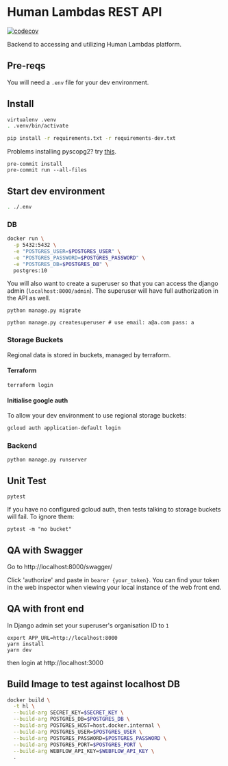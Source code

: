 # Human Lambdas REST API

[![codecov](https://codecov.io/gh/Human-Lambdas/hl-rest-api/branch/master/graph/badge.svg?token=J83PNZVUT7)](https://codecov.io/gh/Human-Lambdas/hl-rest-api)

Backend to accessing and utilizing Human Lambdas platform.

## Pre-reqs

You will need a `.env` file for your dev environment.

## Install

```bash
virtualenv .venv
. .venv/bin/activate
```

```bash
pip install -r requirements.txt -r requirements-dev.txt
```

Problems installing pyscopg2? try [this](https://stackoverflow.com/questions/26288042/error-installing-psycopg2-library-not-found-for-lssl).


```
pre-commit install
pre-commit run --all-files
```

## Start dev environment

```bash
. ./.env
```

### DB
```bash
docker run \
  -p 5432:5432 \
  -e "POSTGRES_USER=$POSTGRES_USER" \
  -e "POSTGRES_PASSWORD=$POSTGRES_PASSWORD" \
  -e "POSTGRES_DB=$POSTGRES_DB" \
  postgres:10
```
You will also want to create a superuser so that you can access the django admin (`localhost:8000/admin`). The superuser will have full authorization in the API as well.

```
python manage.py migrate
```
```
python manage.py createsuperuser # use email: a@a.com pass: a
```

### Storage Buckets

Regional data is stored in buckets, managed by terraform.

#### Terraform

```shell
terraform login
```

#### Initialise google auth

To allow your dev environment to use regional storage buckets:
```bash
gcloud auth application-default login
```

### Backend
```
python manage.py runserver
```
## Unit Test

```
pytest
```

If you have no configured gcloud auth, then tests talking to storage buckets will fail. To ignore them:
```shell
pytest -m "no bucket"
```

## QA with Swagger

Go to http://localhost:8000/swagger/

Click 'authorize' and paste in `bearer {your_token}`. You can find your token in the web inspector when viewing your local instance of the web front end.

## QA with front end

In Django admin set your superuser's organisation ID to `1`

```
export APP_URL=http://localhost:8000
yarn install
yarn dev
```

then login at http://localhost:3000

## Build Image to test against localhost DB

```bash
docker build \
  -t hl \
  --build-arg SECRET_KEY=$SECRET_KEY \
  --build-arg POSTGRES_DB=$POSTGRES_DB \
  --build-arg POSTGRES_HOST=host.docker.internal \
  --build-arg POSTGRES_USER=$POSTGRES_USER \
  --build-arg POSTGRES_PASSWORD=$POSTGRES_PASSWORD \
  --build-arg POSTGRES_PORT=$POSTGRES_PORT \
  --build-arg WEBFLOW_API_KEY=$WEBFLOW_API_KEY \
  .
```